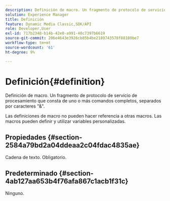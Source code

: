 ```yaml
---
description: Definición de macro. Un fragmento de protocolo de servicio de procesamiento que consta de uno o más comandos completos, separados por caracteres "&".
solution: Experience Manager
title: Definición
feature: Dynamic Media Classic,SDK/API
role: Developer,User
exl-id: 717b2348-b14b-42e0-a991-40c7397b6619
source-git-commit: 206e4643e3926cb85b4be2189743578f88180be7
workflow-type: tm+mt
source-wordcount: '61'
ht-degree: 9%

---
```


# Definición{#definition}

Definición de macro. Un fragmento de protocolo de servicio de procesamiento que consta de uno o más comandos completos, separados por caracteres &quot;&amp;&quot;.

Las definiciones de macro no pueden hacer referencia a otras macros. Las macros pueden definir y utilizar variables personalizadas.

## Propiedades {#section-2584a79bd2a04ddeaa2c04fdac4835ae}

Cadena de texto. Obligatorio.

## Predeterminado {#section-4ab127aa653b4f76afa867c1acb1f31c}

Ninguno.
